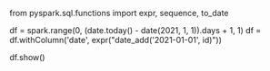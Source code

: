 from pyspark.sql.functions import expr, sequence, to_date

df = spark.range(0, (date.today() - date(2021, 1, 1)).days + 1, 1)
df = df.withColumn('date', expr("date_add('2021-01-01', id)"))

df.show()
